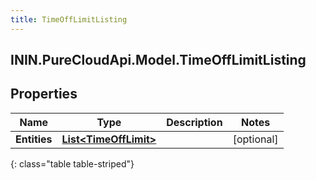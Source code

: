 ```yaml
---
title: TimeOffLimitListing
---
```

## ININ.PureCloudApi.Model.TimeOffLimitListing

## Properties

|Name | Type | Description | Notes|
|------------ | ------------- | ------------- | -------------|
| **Entities** | [**List&lt;TimeOffLimit&gt;**](TimeOffLimit.html) |  | [optional] |
{: class="table table-striped"}


